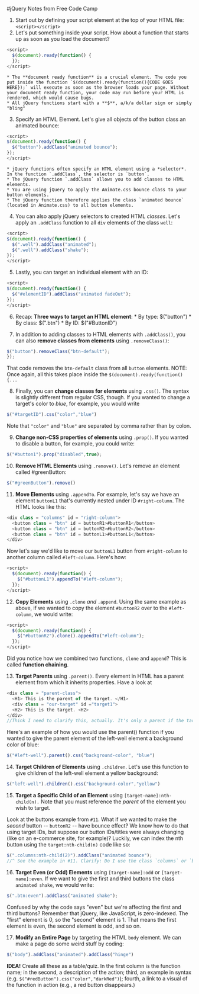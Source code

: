 #jQuery Notes from Free Code Camp
  1. Start out by defining your script element at the top of your HTML file: `<script></script>`
  2. Let's put something inside your script. How about a function that starts up as soon as you load the document?
  ```javascript
  <script>
    $(document).ready(function() {
    });
  </script>
  ```
    * The **document ready function** is a crucial element. The code you put inside the function `$(document).ready(function(){CODE GOES HERE});` will execute as soon as the browser loads your page. Without your document ready function, your code may run before your HTML is rendered, which would cause bugs.
    * All jQuery functions start with a **$**, a/k/a dollar sign or simply "bling"
  3. Specify an HTML Element. Let's give all objects of the button class an animated bounce:
  ```JavaScript
  <script>
  $(document).ready(function() {
    $("button").addClass("animated bounce");
  });
  </script>
  ```
    * jQuery functions often specify an HTML element using a *selector*. In the function `.addClass`, the selector is `button`.
    * The jQuery function `.addClass` allows you to add classes to HTML elements.
    * You are using jQuery to apply the Animate.css bounce class to your button elements.
    * The jQuery function therefore applies the class `animated bounce` (located in Animate.css) to all button elements.

  4. You can also apply jQuery selectors to created HTML *classes*. Let's apply an `.addClass` function to all `div` elements of the class `well`:
  ```JavaScript
  <script>
  $(document).ready(function() {
    $(".well").addClass("animated");
    $(".well").addClass("shake");
  });
  </script>
  ```

  5. Lastly, you can target an individual element with an ID:
  ```JavaScript
  <script>
  $(document).ready(function() {
    $("#elementID").addClass("animated fadeOut");
  });
  </script>
  ```

  6. Recap: **Three ways to target an HTML element**:
    * By type: $("button")
    * By class: $(".btn")
    * By ID: $("#ButtonID")

  7. In addition to adding classes to HTML elements with `.addClass()`, you can also **remove classes from elements** using `.removeClass()`:
  ```javascript
  $("button").removeClass("btn-default");
  });
  ```
  That code removes the `btn-default` class from all `button` elements. NOTE: Once again, all this takes place inside the `$(document).ready(function() {...`

  8. Finally, you can **change classes for elements** using `.css()`. The syntax is slightly different from regular CSS, though. If you wanted to change a target's color to *blue*, for example, you would write
  ```JavaScript
  $("#targetID").css("color","blue")
  ```
  Note that `"color"` and `"blue"` are separated by comma rather than by colon.

  9. **Change non-CSS properties of elements** using `.prop()`. If you wanted to disable a button, for example, you could write:
  ```JavaScript
  $("#button1").prop("disabled",true);
  ```

  10. **Remove HTML Elements** using `.remove()`. Let's remove an element called #greenButton:
  ```JavaScript
  $("#greenButton").remove()
  ```

  11. **Move Elements** using `.appendTo`. For example, let's say we have an element `buttonL1` that's currently nested under ID `#right-column`. The HTML looks like this:
  ```JavaScript
  <div class = "columns" id = "right-column">
    <button class = "btn" id = buttonR1>#buttonR1</button>
    <button class = "btn" id = buttonR2>#buttonR2</button>
    <button class = "btn" id = buttonL1>#buttonL1</button>
  </div>
  ```
  Now let's say we'd like to move our `buttonL1` button from `#right-column` to another column called `#left-column`. Here's how:
  ```JavaScript
  <script>
    $(document).ready(function() {
      $("#buttonL1").appendTo("#left-column");
    });
  </script>
  ```

  12. **Copy Elements** using `.clone` *and* `.append`. Using the same example as above, if we wanted to copy the element `#buttonR2` over to the `#left-column`, we would write:
  ```JavaScript
  <script>
    $(document).ready(function() {
      $("#buttonR2").clone().appendTo("#left-column");
    });
  </script>
  ```
  Did you notice how we combined two functions, `clone` and `append`? This is called **function chaining**.

  13. **Target Parents** using `.parent()`. Every element in HTML has a parent element from which it inherits properties. Have a look at
  ```JavaScript
  <div class = "parent-class">
    <H1> This is the parent of the target. </H1>
    <div class = "our-target" id ="target1">
    <H2> This is the target. <H2>
  </div>
  //Think I need to clarify this, actually. It's only a parent if the target element is nested within the tags, correct? In this example, the parent of "#target1" is just the "parent-class", right?
  ```
  Here's an example of how you would use the parent() function if you wanted to give the parent element of the left-well element a background color of blue:
  ```JavaScript
  $("#left-well").parent().css("background-color", "blue")
  ```

  14. **Target Children of Elements** using `.children`. Let's use this function to give children of the left-well element a yellow background:
  ```JavaScript
  $("left-well").children().css("background-color","yellow")
  ```

  15. **Target a Specific Child of an Element** using `[target-name]:nth-child(n).` Note that you must reference the *parent* of the element you wish to target.

  Look at the buttons example from `#11`. What if we wanted to make the *second* button -- `buttonR2` -- have bounce effect? We know how to do that using target IDs, but suppose our button IDs/titles were always changing (like on an e-commerce site, for example)? Luckily, we can index the nth button using the `target:nth-child(n)` code like so:
  ```JavaScript
  $(".columns:nth-child(2)").addClass("animated bounce");
  //^ See the example in #11. Clarify: Do I use the class `columns` or `btn` to reference the second button? I assume it's columns, since all the buttons are children of the class `column`.
  ```

  16. **Target Even (or Odd) Elements** using `[target-name]:odd` or `[target-name]:even`. If we want to give the first and third buttons the class `animated shake`, we would write:
  ```JavaScript
  $(".btn:even").addClass("animated shake");
  ```
  Confused by why the code says "even" but we're affecting the first and third buttons? Remember that jQuery, like JavaScript, is zero-indexed. The "first" element is 0, so the "second" element is 1. That means the first element is even, the second element is odd, and so on.

  17. **Modify an Entire Page** by targeting the HTML `body` element. We can make a page do some weird stuff by coding:
  ```JavaScript
  $("body").addClass("animated").addClass("hinge")
  ```

**IDEA!** Create all these as a table/quiz. In the first column is the function name; in the second, a description of the action; third, an example in syntax (e.g. `$("#redButton").css("color","darkRed")`); fourth, a link to a visual of the function in action (e.g., a red button disappears.)
